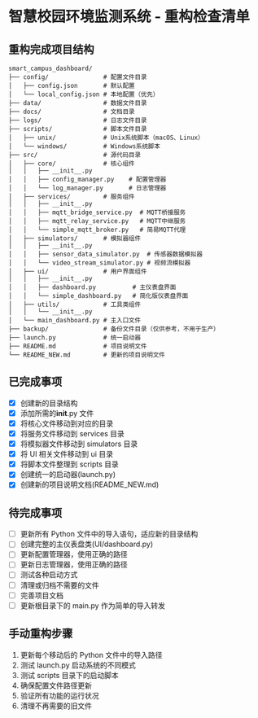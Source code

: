 # 智慧校园环境监测系统 - 重构检查清单

## 重构完成项目结构

```
smart_campus_dashboard/
├── config/               # 配置文件目录
│   ├── config.json       # 默认配置
│   └── local_config.json # 本地配置（优先）
├── data/                 # 数据文件目录
├── docs/                 # 文档目录
├── logs/                 # 日志文件目录
├── scripts/              # 脚本文件目录
│   ├── unix/             # Unix系统脚本（macOS、Linux）
│   └── windows/          # Windows系统脚本
├── src/                  # 源代码目录
│   ├── core/             # 核心组件
│   │   ├── __init__.py
│   │   ├── config_manager.py    # 配置管理器
│   │   └── log_manager.py       # 日志管理器
│   ├── services/         # 服务组件
│   │   ├── __init__.py
│   │   ├── mqtt_bridge_service.py  # MQTT桥接服务
│   │   ├── mqtt_relay_service.py   # MQTT中继服务
│   │   └── simple_mqtt_broker.py   # 简易MQTT代理
│   ├── simulators/       # 模拟器组件
│   │   ├── __init__.py
│   │   ├── sensor_data_simulator.py  # 传感器数据模拟器
│   │   └── video_stream_simulator.py # 视频流模拟器
│   ├── ui/               # 用户界面组件
│   │   ├── __init__.py
│   │   ├── dashboard.py          # 主仪表盘界面
│   │   └── simple_dashboard.py   # 简化版仪表盘界面
│   ├── utils/            # 工具类组件
│   │   └── __init__.py
│   └── main_dashboard.py # 主入口文件
├── backup/               # 备份文件目录（仅供参考，不用于生产）
├── launch.py             # 统一启动器
├── README.md             # 项目说明文件
└── README_NEW.md         # 更新的项目说明文件
```

## 已完成事项

- [x] 创建新的目录结构
- [x] 添加所需的**init**.py 文件
- [x] 将核心文件移动到对应的目录
- [x] 将服务文件移动到 services 目录
- [x] 将模拟器文件移动到 simulators 目录
- [x] 将 UI 相关文件移动到 ui 目录
- [x] 将脚本文件整理到 scripts 目录
- [x] 创建统一的启动器(launch.py)
- [x] 创建新的项目说明文档(README_NEW.md)

## 待完成事项

- [ ] 更新所有 Python 文件中的导入语句，适应新的目录结构
- [ ] 创建完整的主仪表盘类(UI/dashboard.py)
- [ ] 更新配置管理器，使用正确的路径
- [ ] 更新日志管理器，使用正确的路径
- [ ] 测试各种启动方式
- [ ] 清理或归档不需要的文件
- [ ] 完善项目文档
- [ ] 更新根目录下的 main.py 作为简单的导入转发

## 手动重构步骤

1. 更新每个移动后的 Python 文件中的导入路径
2. 测试 launch.py 启动系统的不同模式
3. 测试 scripts 目录下的启动脚本
4. 确保配置文件路径更新
5. 验证所有功能的运行状况
6. 清理不再需要的旧文件
